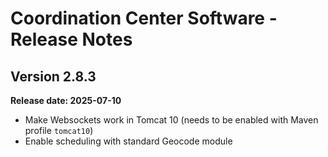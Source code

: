 # Coordination Center Software - Release Notes

## Version 2.8.3

**Release date: 2025-07-10**

* Make Websockets work in Tomcat 10 (needs to be enabled with Maven profile `tomcat10`)
* Enable scheduling with standard Geocode module
